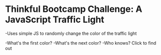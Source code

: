# Thinkful Bootcamp Challenge: A JavaScript Traffic Light
-Uses simple JS to randomly change the color of the traffic light

-What's the first color?
-What's the next color?
-Who knows? Click to find out
